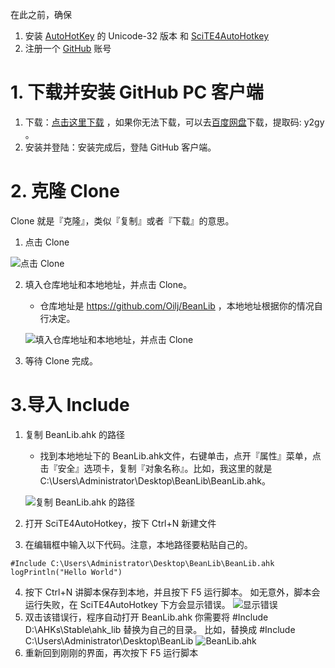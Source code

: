 在此之前，确保

1. 安装 [AutoHotKey](https://autohotkey.com) 的 Unicode-32 版本 和 [SciTE4AutoHotkey](https://autohotkey.com/boards/viewtopic.php?t=62)
2. 注册一个 [GitHub](https://github.com/) 账号

# 1. 下载并安装 GitHub PC 客户端

1. 下载：[点击这里下载](https://desktop.github.com/) ，如果你无法下载，可以去[百度网盘]( https://pan.baidu.com/s/170noT1wYTQIwH9t-ezruyA)下载，提取码: y2gy 。
2. 安装并登陆：安装完成后，登陆 GitHub 客户端。

# 2. 克隆 Clone 
Clone 就是『克隆』，类似『复制』或者『下载』的意思。

1. 点击 Clone 

![点击 Clone ](https://raw.githubusercontent.com/Oilj/GitHubPictureBed/master/20190407100241.png)

2. 填入仓库地址和本地地址，并点击 Clone。

   - 仓库地址是 https://github.com/Oilj/BeanLib ，本地地址根据你的情况自行决定。

   ![填入仓库地址和本地地址，并点击 Clone](https://raw.githubusercontent.com/Oilj/GitHubPictureBed/master/image_24.png)

3. 等待 Clone 完成。

# 3.导入 Include

1. 复制 BeanLib.ahk 的路径

   - 找到本地地址下的 BeanLib.ahk文件，右键单击，点开『属性』菜单，点击『安全』选项卡，复制『对象名称』。比如，我这里的就是 C:\Users\Administrator\Desktop\BeanLib\BeanLib.ahk。

   ![复制 BeanLib.ahk 的路径](https://raw.githubusercontent.com/Oilj/GitHubPictureBed/master/image_25.png)

2. 打开 SciTE4AutoHotkey，按下 Ctrl+N 新建文件
3. 在编辑框中输入以下代码。注意，本地路径要粘贴自己的。

  ```autohotkey
  #Include C:\Users\Administrator\Desktop\BeanLib\BeanLib.ahk
  logPrintln("Hello World")
  
   ```
4. 按下 Ctrl+N 讲脚本保存到本地，并且按下 F5 运行脚本。
	如无意外，脚本会运行失败，在 SciTE4AutoHotkey 下方会显示错误。
   ![显示错误](https://raw.githubusercontent.com/Oilj/GitHubPictureBed/master/image_26.png)
5. 双击该错误行，程序自动打开 BeanLib.ahk
   你需要将 #Include D:\AHKs\Stable\ahk_lib 替换为自己的目录。
   比如，替换成 #Include C:\Users\Administrator\Desktop\BeanLib
    ![BeanLib.ahk](https://raw.githubusercontent.com/Oilj/GitHubPictureBed/master/20190407101441.png)
6. 重新回到刚刚的界面，再次按下 F5 运行脚本